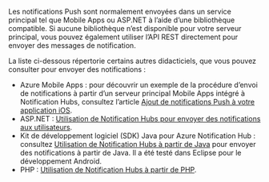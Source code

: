 

Les notifications Push sont normalement envoyées dans un service principal tel que Mobile Apps ou ASP.NET à l’aide d’une bibliothèque compatible. Si aucune bibliothèque n’est disponible pour votre serveur principal, vous pouvez également utiliser l’API REST directement pour envoyer des messages de notification.

La liste ci-dessous répertorie certains autres didacticiels, que vous pouvez consulter pour envoyer des notifications :

* Azure Mobile Apps : pour découvrir un exemple de la procédure d’envoi de notifications à partir d’un serveur principal Mobile Apps intégré à Notification Hubs, consultez l’article [Ajout de notifications Push à votre application iOS](../articles/app-service-mobile/app-service-mobile-ios-get-started-push.md).  
* ASP.NET : [Utilisation de Notification Hubs pour envoyer des notifications aux utilisateurs](../articles/notification-hubs/notification-hubs-aspnet-backend-ios-apple-apns-notification.md).
* Kit de développement logiciel (SDK) Java pour Azure Notification Hub : consultez [Utilisation de Notification Hubs à partir de Java](../articles/notification-hubs/notification-hubs-java-push-notification-tutorial.md) pour envoyer des notifications à partir de Java. Il a été testé dans Eclipse pour le développement Android.
* PHP : [Utilisation de Notification Hubs à partir de PHP](../articles/notification-hubs/notification-hubs-php-push-notification-tutorial.md).

